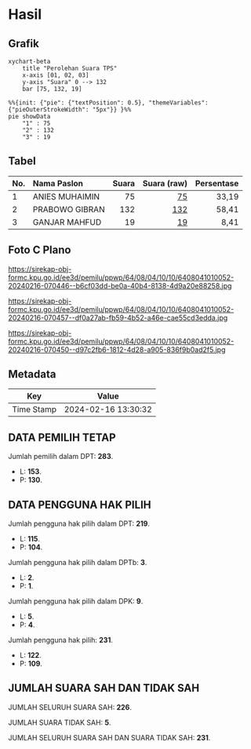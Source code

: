 # Hasil

## Grafik

```mermaid
xychart-beta
    title "Perolehan Suara TPS"
    x-axis [01, 02, 03]
    y-axis "Suara" 0 --> 132
    bar [75, 132, 19]
```

```mermaid
%%{init: {"pie": {"textPosition": 0.5}, "themeVariables": {"pieOuterStrokeWidth": "5px"}} }%%
pie showData
    "1" : 75
    "2" : 132
    "3" : 19
```

## Tabel

| No. | Nama Paslon    | Suara | Suara (raw) | Persentase |
|:--- |:-------------- | -----:| -----------:| ----------:|
| 1   | ANIES MUHAIMIN | 75    | [75][p-1]   | 33,19      |
| 2   | PRABOWO GIBRAN | 132   | [132][p-2]  | 58,41      |
| 3   | GANJAR MAHFUD  | 19    | [19][p-3]   | 8,41       |


[p-1]: https://github.com/gigit-pemilu/pemilu-2024-64-kalimantan-timur/blob/main/pilpres/hitung-suara/sub/64-kalimantan-timur/sub/08-kutai-timur/sub/04-sangatta-utara/sub/1010-teluk-lingga/sub/052-tps/sub/paslon-1.txt
[p-2]: https://github.com/gigit-pemilu/pemilu-2024-64-kalimantan-timur/blob/main/pilpres/hitung-suara/sub/64-kalimantan-timur/sub/08-kutai-timur/sub/04-sangatta-utara/sub/1010-teluk-lingga/sub/052-tps/sub/paslon-2.txt
[p-3]: https://github.com/gigit-pemilu/pemilu-2024-64-kalimantan-timur/blob/main/pilpres/hitung-suara/sub/64-kalimantan-timur/sub/08-kutai-timur/sub/04-sangatta-utara/sub/1010-teluk-lingga/sub/052-tps/sub/paslon-3.txt

## Foto C Plano

https://sirekap-obj-formc.kpu.go.id/ee3d/pemilu/ppwp/64/08/04/10/10/6408041010052-20240216-070446--b6cf03dd-be0a-40b4-8138-4d9a20e88258.jpg

https://sirekap-obj-formc.kpu.go.id/ee3d/pemilu/ppwp/64/08/04/10/10/6408041010052-20240216-070457--df0a27ab-fb59-4b52-a46e-cae55cd3edda.jpg

https://sirekap-obj-formc.kpu.go.id/ee3d/pemilu/ppwp/64/08/04/10/10/6408041010052-20240216-070450--d97c2fb6-1812-4d28-a905-836f9b0ad2f5.jpg


## Metadata

| Key        | Value               |
| ---------- | ------------------- |
| Time Stamp | 2024-02-16 13:30:32 |


## DATA PEMILIH TETAP

Jumlah pemilih dalam DPT: **283**.
 * L: **153**.
 * P: **130**.

## DATA PENGGUNA HAK PILIH

Jumlah pengguna hak pilih dalam DPT: **219**.
 * L: **115**.
 * P: **104**.

Jumlah pengguna hak pilih dalam DPTb: **3**.
 * L: **2**.
 * P: **1**.

Jumlah pengguna hak pilih dalam DPK: **9**.
 * L: **5**.
 * P: **4**.

Jumlah pengguna hak pilih: **231**.
 * L: **122**.
 * P: **109**.

## JUMLAH SUARA SAH DAN TIDAK SAH

JUMLAH SELURUH SUARA SAH: **226**.

JUMLAH SUARA TIDAK SAH: **5**.

JUMLAH SELURUH SUARA SAH DAN SUARA TIDAK SAH: **231**.


